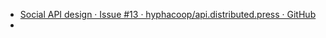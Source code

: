 - [Social API design · Issue #13 · hyphacoop/api.distributed.press · GitHub](https://github.com/hyphacoop/api.distributed.press/issues/13)
- 


